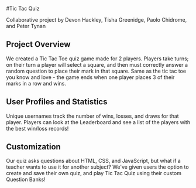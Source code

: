 #Tic Tac Quiz

Collaborative project by Devon Hackley, Tisha Greenidge, Paolo Chidrome, and Peter Tynan

## Project Overview

We created a Tic Tac Toe quiz game made for 2 players. Players take turns; on their turn a player will select a square, and then must correctly answer a random question to place their mark in that square. Same as the tic tac toe you know and love - the game ends when one player places 3 of their marks in a row and wins.

## User Profiles and Statistics

Unique usernames track the number of wins, losses, and draws for that player. Players can look at the Leaderboard and see a list of the players with the best win/loss records!

## Customization

Our quiz asks questions about HTML, CSS, and JavaScript, but what if a teacher wants to use it for another subject? We've given users the option to create and save their own quiz, and play Tic Tac Quiz using their custom Question Banks!